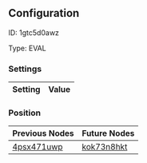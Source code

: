 # <nil>
## Configuration
ID:  1gtc5d0awz

Type: EVAL 


### Settings
| Setting | Value  |
| :------------------------ | ---------------------------------------- |
 




### Position
| Previous Nodes | Future Nodes |
| :------------- | ------------ |
| [4psx471uwp](./4psx471uwp.md) | [kok73n8hkt](./kok73n8hkt.md) |